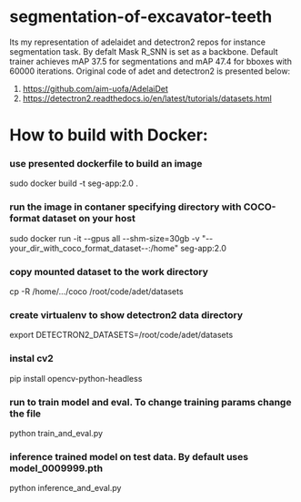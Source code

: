# segmentation-of-excavator-teeth
 Its my representation of adelaidet and detectron2 repos for instance segmentation task. 
 By defalt Mask R_SNN is set as a backbone. Default trainer achieves mAP 37.5 for segmentations and mAP 47.4 for bboxes with 60000 iterations.
 Original code of adet and detectron2 is presented below: 
 1. https://github.com/aim-uofa/AdelaiDet
 2. https://detectron2.readthedocs.io/en/latest/tutorials/datasets.html


# How to build with Docker: 

### use presented dockerfile to build an image
sudo docker build -t seg-app:2.0 .
### run the image in contaner specifying directory with COCO-format dataset on your host
sudo docker run -it --gpus all --shm-size=30gb -v "--your_dir_with_coco_format_dataset--:/home" seg-app:2.0

### copy mounted dataset to the work directory
cp -R /home/.../coco   /root/code/adet/datasets 

### create virtualenv to show detectron2 data directory
export DETECTRON2_DATASETS=/root/code/adet/datasets

### instal cv2
pip install opencv-python-headless

### run to train model and eval. To change training params change the file
python train_and_eval.py  

### inference trained model on test data. By default uses model_0009999.pth
python inference_and_eval.py
